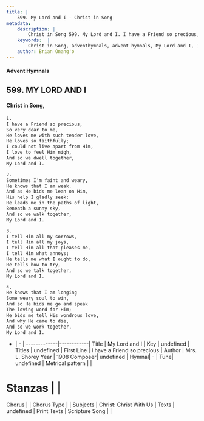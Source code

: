 ```yaml
---
title: |
    599. My Lord and I - Christ in Song
metadata:
    description: |
        Christ in Song 599. My Lord and I. I have a Friend so precious, So very dear to me, He loves me with such tender love, He loves so faithfully; I could not live apart from Him, I love to feel Him nigh, And so we dwell together, My Lord and I.
    keywords:  |
        Christ in Song, adventhymnals, advent hymnals, My Lord and I, I have a Friend so precious. 
    author: Brian Onang'o
---
```


#### Advent Hymnals
## 599. MY LORD AND I
####  Christ in Song,

```txt
1.
I have a Friend so precious,
So very dear to me,
He loves me with such tender love,
He loves so faithfully;
I could not live apart from Him,
I love to feel Him nigh,
And so we dwell together,
My Lord and I.

2.
Sometimes I'm faint and weary,
He knows that I am weak.
And as He bids me lean on Him,
His help I gladly seek:
He leads me in the paths of light,
Beneath a sunny sky,
And so we walk together, 
My Lord and I.

3.
I tell Him all my sorrows,
I tell Him all my joys,
I tell Him all that pleases me,
I tell Him what annoys;
He tells me what I ought to do,
He tells how to try,
And so we talk together,
My Lord and I.

4.
He knows that I am longing
Some weary soul to win,
And so He bids me go and speak
The loving word for Him;
He bids me tell His wondrous love,
And why He came to die,
And so we work together,
My Lord and I.


```

- |   -  |
-------------|------------|
Title | My Lord and I |
Key | undefined |
Titles | undefined |
First Line | I have a Friend so precious |
Author | Mrs. L. Shorey
Year | 1908
Composer| undefined |
Hymnal|  - |
Tune| undefined |
Metrical pattern | |
# Stanzas |  |
Chorus |  |
Chorus Type |  |
Subjects | Christ: Christ With Us |
Texts | undefined |
Print Texts | 
Scripture Song |  |
    
